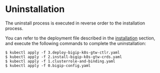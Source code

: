 # Uninstallation

The uninstall process is executed in reverse order to the installation process.

You can refer to the deployment file described in the [installation](./installation.md) section, and execute the following commands to complete the uninstallation:

```shell
$ kubectl apply -f 3.deploy-bigip-k8s-gtw-ctlr.yaml
$ kubectl apply -f 2.install-bigip-k8s-gtw-crds.yaml
$ kubectl apply -f 1.clusterrole-and-binding.yaml
$ kubectl apply -f 0.bigip-config.yaml
```